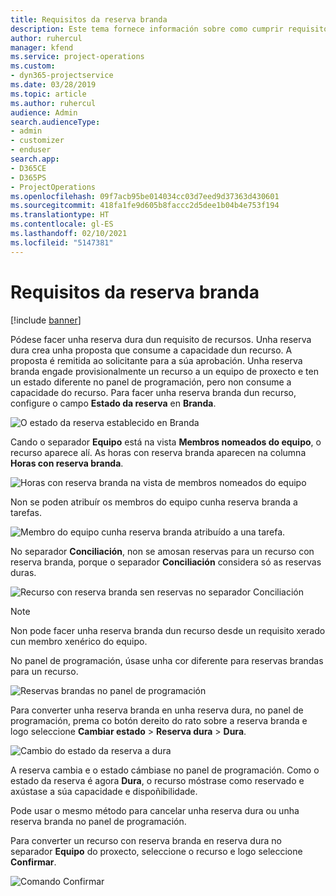 ```yaml
---
title: Requisitos da reserva branda
description: Este tema fornece información sobre como cumprir requisitos de reserva branda.
author: ruhercul
manager: kfend
ms.service: project-operations
ms.custom:
- dyn365-projectservice
ms.date: 03/28/2019
ms.topic: article
ms.author: ruhercul
audience: Admin
search.audienceType:
- admin
- customizer
- enduser
search.app:
- D365CE
- D365PS
- ProjectOperations
ms.openlocfilehash: 09f7acb95be014034cc03d7eed9d37363d430601
ms.sourcegitcommit: 418fa1fe9d605b8faccc2d5dee1b04b4e753f194
ms.translationtype: HT
ms.contentlocale: gl-ES
ms.lasthandoff: 02/10/2021
ms.locfileid: "5147381"
---
```

# <a name="soft-book-requirements"></a>Requisitos da reserva branda

[!include [banner](../includes/psa-now-project-operations.md)]

Pódese facer unha reserva dura dun requisito de recursos. Unha reserva dura crea unha proposta que consume a capacidade dun recurso. A proposta é remitida ao solicitante para a súa aprobación. Unha reserva branda engade provisionalmente un recurso a un equipo de proxecto e ten un estado diferente no panel de programación, pero non consume a capacidade do recurso. Para facer unha reserva branda dun recurso, configure o campo **Estado da reserva** en **Branda**.

![O estado da reserva establecido en Branda](media/Resource-Management-image77.png)

Cando o separador **Equipo** está na vista **Membros nomeados do equipo**, o recurso aparece alí. As horas con reserva branda aparecen na columna **Horas con reserva branda**.

![Horas con reserva branda na vista de membros nomeados do equipo](media/Resource-Management-image78.png)

Non se poden atribuír os membros do equipo cunha reserva branda a tarefas.

![Membro do equipo cunha reserva branda atribuído a una tarefa.](media/Resource-Management-image79.png)

No separador **Conciliación**, non se amosan reservas para un recurso con reserva branda, porque o separador **Conciliación** considera só as reservas duras.

![Recurso con reserva branda sen reservas no separador Conciliación](media/Resource-Management-image80.png)

> [!NOTE]
> Non pode facer unha reserva branda dun recurso desde un requisito xerado cun membro xenérico do equipo.

No panel de programación, úsase unha cor diferente para reservas brandas para un recurso.

![Reservas brandas no panel de programación](media/Resource-Management-image81.png)

Para converter unha reserva branda en unha reserva dura, no panel de programación, prema co botón dereito do rato sobre a reserva branda e logo seleccione **Cambiar estado** \> **Reserva dura** \> **Dura**.

![Cambio do estado da reserva a dura](media/Resource-Management-image82.png)

A reserva cambia e o estado cámbiase no panel de programación. Como o estado da reserva é agora **Dura**, o recurso móstrase como reservado e axústase a súa capacidade e dispoñibilidade.

Pode usar o mesmo método para cancelar unha reserva dura ou unha reserva branda no panel de programación.

Para converter un recurso con reserva branda en reserva dura no separador **Equipo** do proxecto, seleccione o recurso e logo seleccione **Confirmar**.

![Comando Confirmar](media/Resource-Management-image83.png)
